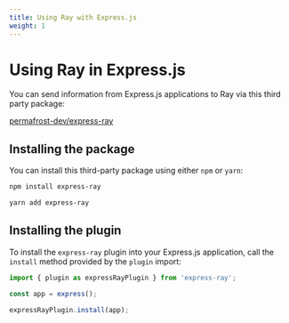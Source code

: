 ```yaml
---
title: Using Ray with Express.js
weight: 1
---
```

# Using Ray in Express.js
You can send information from Express.js applications to Ray via this third party package:

[permafrost-dev/express-ray](https://github.com/permafrost-dev/express-ray)

## Installing the package

You can install this third-party package using either `npm` or `yarn`:

```bash
npm install express-ray

yarn add express-ray
```

## Installing the plugin

To install the `express-ray` plugin into your Express.js application, call the `install` method provided by the `plugin` import:

```js
import { plugin as expressRayPlugin } from 'express-ray';

const app = express();

expressRayPlugin.install(app);
```
